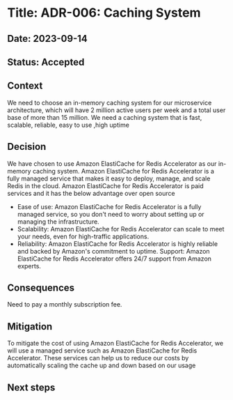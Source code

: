 # Title: ADR-006: Caching System
## Date: 2023-09-14
## Status: Accepted

## Context
We need to choose an in-memory caching system for our microservice architecture, which will have 2 million active users per week and a total user base of more than 15 million. We need a caching system that is fast, scalable, reliable,  easy to use ,high uptime
 
## Decision
We have chosen to use Amazon ElastiCache for Redis Accelerator as our in-memory caching system. Amazon ElastiCache for Redis Accelerator is a fully managed service that makes it easy to deploy, manage, and scale Redis in the cloud.
Amazon ElastiCache for Redis Accelerator is paid services and it has the below advantage over open source
* Ease of use: Amazon ElastiCache for Redis Accelerator is a fully managed service, so you don't need to worry about setting up or managing the infrastructure.
* Scalability: Amazon ElastiCache for Redis Accelerator can scale to meet your needs, even for high-traffic applications.
* Reliability: Amazon ElastiCache for Redis Accelerator is highly reliable and backed by Amazon's commitment to uptime.
Support: Amazon ElastiCache for Redis Accelerator offers 24/7 support from Amazon experts.


## Consequences
Need to pay a monthly subscription fee.

## Mitigation
To mitigate the cost of using Amazon ElastiCache for Redis Accelerator, we will use a managed service such as Amazon ElastiCache for Redis Accelerator. These services can help us to reduce our costs by automatically scaling the cache up and down based on our usage

## Next steps
